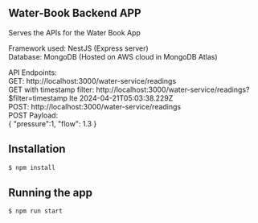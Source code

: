 

## Water-Book Backend APP

Serves the APIs for the Water Book App

Framework used: NestJS (Express server) <br>
Database: MongoDB (Hosted on AWS cloud in MongoDB Atlas)

API Endpoints: <br>
GET: http://localhost:3000/water-service/readings<br>
GET with timestamp filter: http://localhost:3000/water-service/readings?$filter=timestamp lte 2024-04-21T05:03:38.229Z<br>
POST: http://localhost:3000/water-service/readings <br>
        POST Payload: <br>
        {
            "pressure":1,
            "flow": 1.3
        }

## Installation

```bash
$ npm install
```

## Running the app

```bash
$ npm run start

```

